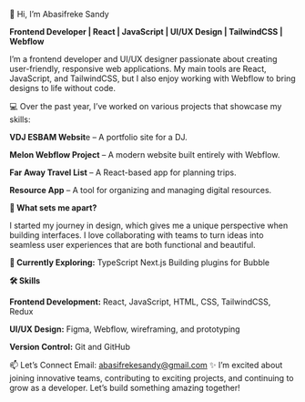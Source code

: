 👋 Hi, I’m Abasifreke Sandy

**Frontend Developer | React | JavaScript | UI/UX Design | TailwindCSS | Webflow**

I’m a frontend developer and UI/UX designer passionate about creating user-friendly, responsive web applications. My main tools are React, JavaScript, and TailwindCSS, but I also enjoy working with Webflow to bring designs to life without code.


💻 Over the past year, I’ve worked on various projects that showcase my skills:

**VDJ ESBAM Websit**e – A portfolio site for a DJ.

**Melon Webflow Project** – A modern website built entirely with Webflow.

**Far Away Travel List** – A React-based app for planning trips.

**Resource App** – A tool for organizing and managing digital resources.


**🎨 What sets me apart?**

I started my journey in design, which gives me a unique perspective when building interfaces. 
I love collaborating with teams to turn ideas into seamless user experiences that are both functional and beautiful.


**🌱 Currently Exploring:**
TypeScript
Next.js
Building plugins for Bubble


**🛠 Skills**

**Frontend Development:** React, JavaScript, HTML, CSS, TailwindCSS, Redux

**UI/UX Design:** Figma, Webflow, wireframing, and prototyping

**Version Control:** Git and GitHub


📫 Let’s Connect
Email: abasifrekesandy@gmail.com
✨ I’m excited about joining innovative teams, contributing to exciting projects, and continuing to grow as a developer. Let’s build something amazing together!
